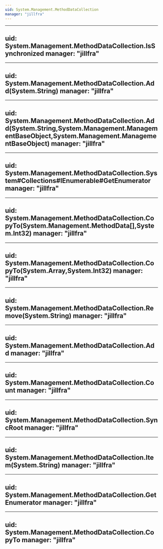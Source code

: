```yaml
---
uid: System.Management.MethodDataCollection
manager: "jillfra"
---
```


---
uid: System.Management.MethodDataCollection.IsSynchronized
manager: "jillfra"
---

---
uid: System.Management.MethodDataCollection.Add(System.String)
manager: "jillfra"
---

---
uid: System.Management.MethodDataCollection.Add(System.String,System.Management.ManagementBaseObject,System.Management.ManagementBaseObject)
manager: "jillfra"
---

---
uid: System.Management.MethodDataCollection.System#Collections#IEnumerable#GetEnumerator
manager: "jillfra"
---

---
uid: System.Management.MethodDataCollection.CopyTo(System.Management.MethodData[],System.Int32)
manager: "jillfra"
---

---
uid: System.Management.MethodDataCollection.CopyTo(System.Array,System.Int32)
manager: "jillfra"
---

---
uid: System.Management.MethodDataCollection.Remove(System.String)
manager: "jillfra"
---

---
uid: System.Management.MethodDataCollection.Add
manager: "jillfra"
---

---
uid: System.Management.MethodDataCollection.Count
manager: "jillfra"
---

---
uid: System.Management.MethodDataCollection.SyncRoot
manager: "jillfra"
---

---
uid: System.Management.MethodDataCollection.Item(System.String)
manager: "jillfra"
---

---
uid: System.Management.MethodDataCollection.GetEnumerator
manager: "jillfra"
---

---
uid: System.Management.MethodDataCollection.CopyTo
manager: "jillfra"
---
